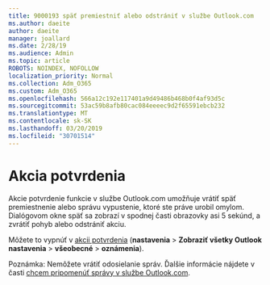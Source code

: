 ```yaml
---
title: 9000193 späť premiestniť alebo odstrániť v službe Outlook.com
ms.author: daeite
author: daeite
manager: joallard
ms.date: 2/28/19
ms.audience: Admin
ms.topic: article
ROBOTS: NOINDEX, NOFOLLOW
localization_priority: Normal
ms.collection: Adm_O365
ms.custom: Adm_O365
ms.openlocfilehash: 566a12c192e117401a9d49486b468b0f4af93d5c
ms.sourcegitcommit: 53ac59b8afb80cac084eeeec9d2f65591ebcb232
ms.translationtype: MT
ms.contentlocale: sk-SK
ms.lasthandoff: 03/20/2019
ms.locfileid: "30701514"
---
```

# <a name="action-confirmations"></a>Akcia potvrdenia

Akcie potvrdenie funkcie v službe Outlook.com umožňuje vrátiť späť premiestnenie alebo správu vypustenie, ktoré ste práve urobil omylom. Dialógovom okne späť sa zobrazí v spodnej časti obrazovky asi 5 sekúnd, a zvrátiť pohyb alebo odstrániť akciu.

Môžete to vypnúť v [akcii potvrdenia](https://outlook.live.com/mail/options/general/notifications) (**nastavenia** > **Zobraziť všetky Outlook nastavenia** > **všeobecné** > **oznámenia**).

Poznámka: Nemôžete vrátiť odosielanie správ. Ďalšie informácie nájdete v časti [chcem pripomenúť správy v službe Outlook.com](https://support.office.com/article/c069ddde-5282-4085-8f4c-d7b133324f8a).